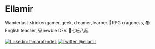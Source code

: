 # Ellamir

Wanderlust-stricken gamer, geek, dreamer, learner. 🐉RPG dragoness, 📚English teacher, 💻newbie DEV. 🎐七転八起

[![Linkedin: tamarafendez](https://img.shields.io/badge/-Tamara-blue?style=flat-square&logo=Linkedin&logoColor=white&link=https://www.linkedin.com/in/tamarafendez/)](https://www.linkedin.com/in/tamarafendez/)
[![Twitter: @ellamir](https://img.shields.io/twitter/follow/ellamir?style=social)](https://twitter.com/ellamir)

